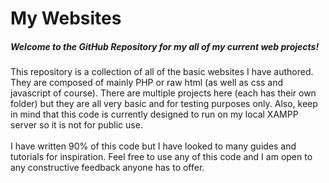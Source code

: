 My Websites
=======
##### Welcome to the GitHub Repository for my all of my current web projects!
This repository is a collection of all of the basic websites I have authored. They are composed of mainly PHP or raw html (as well as css and javascript of course). There are multiple projects here (each has their own folder) but they are all very basic and for testing purposes only. Also, keep in mind that this code is currently designed to run on my local XAMPP server so it is not for public use.<br /><br />I have written 90% of this code but I have looked to many guides and tutorials for inspiration. Feel free to use any of this code and I am open to any constructive feedback anyone has to offer.<br /><br />

